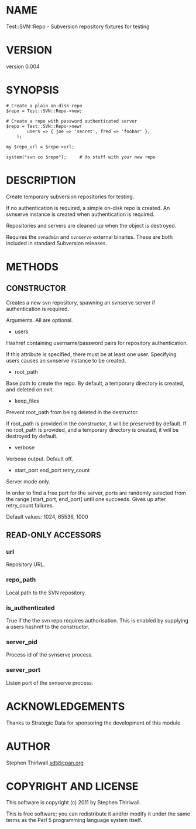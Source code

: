 # NAME

Test::SVN::Repo - Subversion repository fixtures for testing

# VERSION

version 0.004

# SYNOPSIS

    # Create a plain on-disk repo
    $repo = Test::SVN::Repo->new;

    # Create a repo with password authenticated server
    $repo = Test::SVN::Repo->new(
            users => { joe => 'secret', fred => 'foobar' },
        );

    my $repo_url = $repo->url;

    system("svn co $repo");     # do stuff with your new repo

# DESCRIPTION

Create temporary subversion repositories for testing.

If no authentication is required, a simple on-disk repo is created.
An svnserve instance is created when authentication is required.

Repositories and servers are cleaned up when the object is destroyed.

Requires the `svnadmin` and `svnserve` external binaries. These are both
included in standard Subversion releases.

# METHODS

## CONSTRUCTOR

Creates a new svn repository, spawning an svnserve server if authentication
is required.

Arguments. All are optional.

- users

Hashref containing username/password pairs for repository authentication.

If this attribute is specified, there must be at least one user.
Specifying users causes an svnserve instance to be created.

- root_path

Base path to create the repo. By default, a temporary directory is created,
and deleted on exit.

- keep_files

Prevent root_path from being deleted in the destructor.

If root_path is provided in the constructor, it will be preserved by default.
If no root_path is provided, and a temporary directory is created, it will
be destroyed by default.

- verbose

Verbose output. Default off.

- start_port end_port retry_count

Server mode only.

In order to find a free port for the server, ports are randomly selected from
the range [start_port, end_port] until one succeeds. Gives up after retry_count
failures.

Default values: 1024, 65536, 1000

## READ-ONLY ACCESSORS

### url

Repository URL.

### repo_path

Local path to the SVN repository.

### is_authenticated

True if the the svn repo requires authorisation.
This is enabled by supplying a users hashref to the constructor.

### server_pid

Process id of the svnserve process.

### server_port

Listen port of the svnserve process.

# ACKNOWLEDGEMENTS

Thanks to Strategic Data for sponsoring the development of this module.

# AUTHOR

Stephen Thirlwall <sdt@cpan.org>

# COPYRIGHT AND LICENSE

This software is copyright (c) 2011 by Stephen Thirlwall.

This is free software; you can redistribute it and/or modify it under
the same terms as the Perl 5 programming language system itself.
